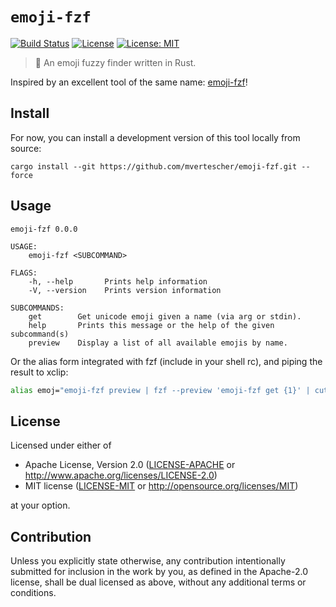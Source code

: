 # `emoji-fzf`

[![Build Status](https://travis-ci.com/mvertescher/emoji-fzf.svg?branch=master)](https://travis-ci.com/mvertescher/emoji-fzf)
[![License](https://img.shields.io/badge/License-Apache%202.0-blue.svg)](https://opensource.org/licenses/Apache-2.0)
[![License: MIT](https://img.shields.io/badge/License-MIT-yellow.svg)](https://opensource.org/licenses/MIT)

> 🦀 An emoji fuzzy finder written in Rust.

Inspired by an excellent tool of the same name: [emoji-fzf](https://github.com/noahp/emoji-fzf)!

## Install

For now, you can install a development version of this tool locally from source:

```shell
cargo install --git https://github.com/mvertescher/emoji-fzf.git --force
```

## Usage

```plaintext
emoji-fzf 0.0.0

USAGE:
    emoji-fzf <SUBCOMMAND>

FLAGS:
    -h, --help       Prints help information
    -V, --version    Prints version information

SUBCOMMANDS:
    get        Get unicode emoji given a name (via arg or stdin).
    help       Prints this message or the help of the given subcommand(s)
    preview    Display a list of all available emojis by name.
```

Or the alias form integrated with fzf (include in your shell rc), and piping
the result to xclip:

```bash
alias emoj="emoji-fzf preview | fzf --preview 'emoji-fzf get {1}' | cut -d \" \" -f 1 | emoji-fzf get | xclip"
```

## License

Licensed under either of

 * Apache License, Version 2.0
   ([LICENSE-APACHE](LICENSE-APACHE) or http://www.apache.org/licenses/LICENSE-2.0)
 * MIT license
   ([LICENSE-MIT](LICENSE-MIT) or http://opensource.org/licenses/MIT)

at your option.

## Contribution

Unless you explicitly state otherwise, any contribution intentionally submitted
for inclusion in the work by you, as defined in the Apache-2.0 license, shall be
dual licensed as above, without any additional terms or conditions.
